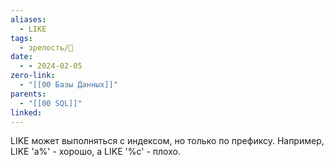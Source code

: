 ```yaml
---
aliases:
  - LIKE
tags:
  - зрелость/🌱
date:
  - - 2024-02-05
zero-link:
  - "[[00 Базы Данных]]"
parents:
  - "[[00 SQL]]"
linked: 
---
```

LIKE может выполняться с индексом, но только по префиксу. Например, LIKE 'a%' - хорошо, а LIKE '%c' - плохо.